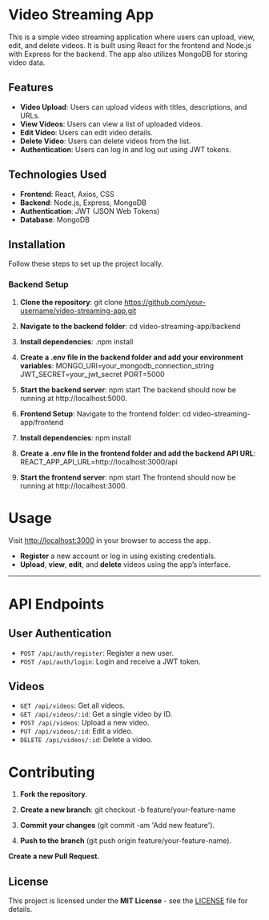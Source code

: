 # Video Streaming App

This is a simple video streaming application where users can upload, view, edit, and delete videos. It is built using React for the frontend and Node.js with Express for the backend. The app also utilizes MongoDB for storing video data.

## Features

- **Video Upload**: Users can upload videos with titles, descriptions, and URLs.
- **View Videos**: Users can view a list of uploaded videos.
- **Edit Video**: Users can edit video details.
- **Delete Video**: Users can delete videos from the list.
- **Authentication**: Users can log in and log out using JWT tokens.

## Technologies Used

- **Frontend**: React, Axios, CSS
- **Backend**: Node.js, Express, MongoDB
- **Authentication**: JWT (JSON Web Tokens)
- **Database**: MongoDB

## Installation

Follow these steps to set up the project locally.

### Backend Setup

1. **Clone the repository**:
   git clone https://github.com/your-username/video-streaming-app.git

2. **Navigate to the backend folder**:
    cd video-streaming-app/backend

3. **Install dependencies**:
    .npm install

4.  **Create a .env file in the backend folder and add your environment variables**:
    MONGO_URI=your_mongodb_connection_string
    JWT_SECRET=your_jwt_secret
    PORT=5000

5. **Start the backend server**:
    npm start
    The backend should now be running at http://localhost:5000.

6. **Frontend Setup**:
    Navigate to the frontend folder:
    cd video-streaming-app/frontend

7. **Install dependencies**:
    npm install

8. **Create a .env file in the frontend folder and add the backend API URL**:
    REACT_APP_API_URL=http://localhost:3000/api

9. **Start the frontend server**:
   npm start
   The frontend should now be running at http://localhost:3000.

# Usage

Visit [http://localhost:3000](http://localhost:3000) in your browser to access the app.

- **Register** a new account or log in using existing credentials.
- **Upload**, **view**, **edit**, and **delete** videos using the app’s interface.

---

# API Endpoints

## User Authentication

- `POST /api/auth/register`: Register a new user.
- `POST /api/auth/login`: Login and receive a JWT token.

## Videos

- `GET /api/videos`: Get all videos.
- `GET /api/videos/:id`: Get a single video by ID.
- `POST /api/videos`: Upload a new video.
- `PUT /api/videos/:id`: Edit a video.
- `DELETE /api/videos/:id`: Delete a video.


# Contributing

1. **Fork the repository**.

2. **Create a new branch**:
   git checkout -b feature/your-feature-name

3. **Commit your changes**
 (git commit -am 'Add new feature').

4. **Push to the branch**
(git push origin feature/your-feature-name).

**Create a new Pull Request.**



## License

This project is licensed under the **MIT License** - see the [LICENSE](LICENSE) file for details.
